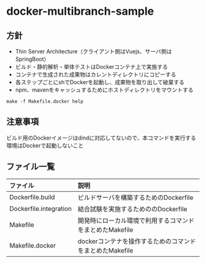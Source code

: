 # docker-multibranch-sample

## 方針
* Thin Server Architecture（クライアント側はVuejs、サーバ側はSpringBoot）
* ビルド・静的解析・単体テストはDockerコンテナ上で実施する
* コンテナで生成された成果物はカレントディレクトリにコピーする
* 各ステップごとにshでDockerを起動し、成果物を取り出して破棄する
* npm、mavenをキャッシュするためにホストディレクトリをマウントする

```
make -f Makefile.docker help
```

## 注意事項
ビルド用のDockerイメージはdindに対応してないので、本コマンドを実行する環境はDockerで起動しないこと

## ファイル一覧

| ファイル              | 説明                                                   |  
|:----------------------|:-------------------------------------------------------|
| Dockerfile.build      |ビルドサーバを構築するためのDockerfile                  | 
| Dockerfile.integration|結合試験を実施するためののDockerfile                    | 
| Makefile              |開発時にローカル環境で利用するコマンドをまとめたMakefile| 
| Makefile.docker       |dockerコンテナを操作するためのコマンドをまとめたMakefile| 
